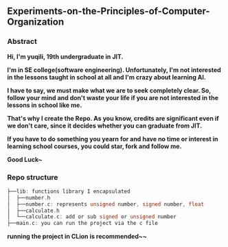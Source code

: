 ## Experiments-on-the-Principles-of-Computer-Organization

### Abstract

**Hi, I'm yuqili, 19th undergraduate in JIT.**

**I'm in SE college(software engineering). Unfortunately, I'm not interested in the lessons taught in school at all and I'm crazy about learning AI.**

**I have to say, we must make what we are to seek completely clear. So, follow your mind and don't waste your life if you are not interested in the lessons in school like me.**

**That's why I create the Repo. As you know, credits are significant even if we don't care, since it decides whether you can graduate from JIT.**

**If you have to do something you yearn for and have no time or interest in learning school courses, you could star, fork and follow me.**

**Good Luck~**

### Repo structure

```c
├──lib: functions library I encapsulated
│  ├──number.h
│  ├──number.c: represents unsigned number, signed number, float
│  ├──calculate.h
│  └──calculate.c: add or sub signed or unsigned number
├──main.c: you can run the project via the c file
```

**running the project in CLion is recommended~~**

